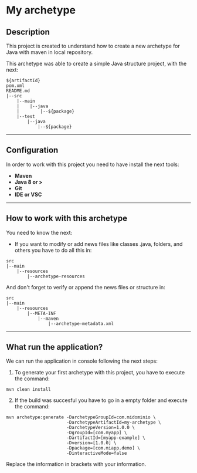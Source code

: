# My archetype

## Description

<p>This project is created to understand how to create a new archetype for Java with maven in local repository.</p>

<p>This archetype was able to create a simple Java structure project, with the next:</p>

```console
${artifactId}
pom.xml
README.md
|--src
    |--main
    |    |--java
    |        |--${package}
    |--test
        |--java
            |--${package}
```

---

## Configuration

<p>In order to work with this project you need to have install the next tools:</p>

- **Maven**
- **Java 8 or >**
- **Git**
- **IDE or VSC**

---

## How to work with this archetype

<p>You need to know the next:</p>

- <p>If you want to modify or add news files like classes .java, folders, and others you have to do all this in:</p>

```console
src
|--main
    |--resources
        |--archetype-resources
```

<p>And don't forget to verify or append the news files or structure in:</p>

```console
src
|--main
    |--resources
        |--META-INF
            |--maven
                |--archetype-metadata.xml
```

---

## What run the application?

<p>We can run the application in console following the next steps:</p>

1. To generate your first archetype with this project, you have to execute the command:

```console
mvn clean install
```

2. If the build was succesful you have to go in a empty folder and execute the command:

```console
mvn archetype:generate -DarchetypeGroupId=com.midominio \
                       -DarchetypeArtifactId=my-archetype \
                       -DarchetypeVersion=1.0.0 \
                       -DgroupId=[com.myapp] \
                       -DartifactId=[myapp-example] \
                       -Dversion=[1.0.0] \
                       -Dpackage=[com.miapp.demo] \
                       -DinteractiveMode=false
```

<p>Replace the information in brackets with your information. </p>